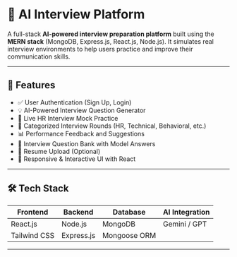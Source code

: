 # 💬 AI Interview Platform

A full-stack **AI-powered interview preparation platform** built using the **MERN stack** (MongoDB, Express.js, React.js, Node.js). It simulates real interview environments to help users practice and improve their communication skills.

---

## 🚀 Features

- ✅ User Authentication (Sign Up, Login)
- 💡 AI-Powered Interview Question Generator
- 🎤 Live HR Interview Mock Practice
- 📂 Categorized Interview Rounds (HR, Technical, Behavioral, etc.)
- 📊 Performance Feedback and Suggestions
- 📖 Interview Question Bank with Model Answers
- 📁 Resume Upload (Optional)
- 🧠 Responsive & Interactive UI with React

---

## 🛠️ Tech Stack

| Frontend       | Backend        | Database     | AI Integration |
|----------------|----------------|--------------|----------------|
| React.js       | Node.js        | MongoDB      | Gemini / GPT   |
| Tailwind CSS   | Express.js     | Mongoose ORM |                |

---

